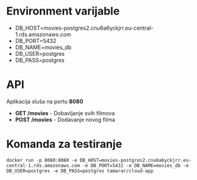 # Environment varijable

- DB_HOST=movies-postgres2.cnu6a6yckjrr.eu-central-1.rds.amazonaws.com
- DB_PORT=5432
- DB_NAME=movies_db
- DB_USER=postgres
- DB_PASS=postgres

# API

Aplikacija sluša na portu **8080**

- **GET /movies** - Dobavljanje svih filmova
- **POST /movies** - Dodavanje novog filma

# Komanda za testiranje

```
docker run -p 8080:8080 -e DB_HOST=movies-postgres2.cnu6a6yckjrr.eu-central-1.rds.amazonaws.com -e DB_PORT=5432 -e DB_NAME=movies_db -e DB_USER=postgres -e DB_PASS=postgres tamarar/cloud-app
```